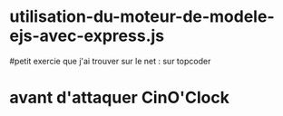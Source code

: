 # utilisation-du-moteur-de-modele-ejs-avec-express.js


#petit exercie que j'ai trouver sur le net : sur topcoder

# avant d'attaquer CinO'Clock